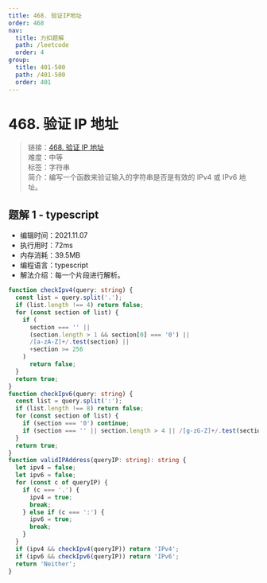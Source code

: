 ```yaml
---
title: 468. 验证IP地址
order: 468
nav:
  title: 力扣题解
  path: /leetcode
  order: 4
group:
  title: 401-500
  path: /401-500
  order: 401
---
```


# 468. 验证 IP 地址

> 链接：[468. 验证 IP 地址](https://leetcode-cn.com/problems/validate-ip-address/)  
> 难度：中等  
> 标签：字符串  
> 简介：编写一个函数来验证输入的字符串是否是有效的 IPv4 或 IPv6 地址。

## 题解 1 - typescript

- 编辑时间：2021.11.07
- 执行用时：72ms
- 内存消耗：39.5MB
- 编程语言：typescript
- 解法介绍：每一个片段进行解析。

```typescript
function checkIpv4(query: string) {
  const list = query.split('.');
  if (list.length !== 4) return false;
  for (const section of list) {
    if (
      section === '' ||
      (section.length > 1 && section[0] === '0') ||
      /[a-zA-Z]+/.test(section) ||
      +section >= 256
    )
      return false;
  }
  return true;
}
function checkIpv6(query: string) {
  const list = query.split(':');
  if (list.length !== 8) return false;
  for (const section of list) {
    if (section === '0') continue;
    if (section === '' || section.length > 4 || /[g-zG-Z]+/.test(section)) return false;
  }
  return true;
}
function validIPAddress(queryIP: string): string {
  let ipv4 = false;
  let ipv6 = false;
  for (const c of queryIP) {
    if (c === '.') {
      ipv4 = true;
      break;
    } else if (c === ':') {
      ipv6 = true;
      break;
    }
  }
  if (ipv4 && checkIpv4(queryIP)) return 'IPv4';
  if (ipv6 && checkIpv6(queryIP)) return 'IPv6';
  return 'Neither';
}
```
